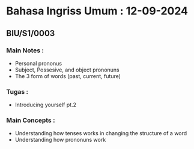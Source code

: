 # Bahasa Ingriss Umum : 12-09-2024
## BIU/S1/0003

### Main Notes :
- Personal prononus
- Subject, Possesive, and object prononuns 
- The 3 form of words (past, current, future)

### Tugas :
- Introducing yourself pt.2

### Main Concepts :
- Understanding how tenses works in changing the structure of a word
- Understanding how prononuns work
